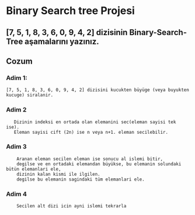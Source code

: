 
# Binary Search tree Projesi
## [7, 5, 1, 8, 3, 6, 0, 9, 4, 2] dizisinin Binary-Search-Tree aşamalarını yazınız.
## Cozum
   ### Adim 1:
    [7, 5, 1, 8, 3, 6, 0, 9, 4, 2] dizisini kucukten büyüge (veya buyukten kucuge) siralanir.
   ### Adim 2
       Dizinin indeksi en ortada olan elemanini sec(eleman sayisi tek ise). 
       Eleman sayisi cift (2n) ise n veya n+1. eleman secilebilir.
   ### Adim 3 
        Aranan eleman secilen eleman ise sonucu al islemi bitir,
        degilse ve en ortadaki elemandan büyükse, bu elemanin solundaki bütün elemanlari ele, 
        dizinin kalan kismi ile ilgilen.
        degilse bu elemanin sagindaki tüm elemanlari ele.

   ### Adim 4 
        Secilen alt dizi icin ayni islemi tekrarla
   


